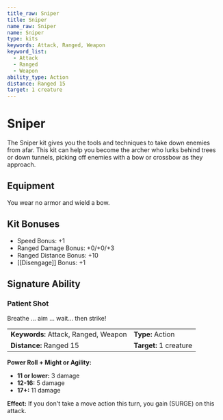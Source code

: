```yaml
---
title_raw: Sniper
title: Sniper
name_raw: Sniper
name: Sniper
type: kits
keywords: Attack, Ranged, Weapon
keyword_list:
  - Attack
  - Ranged
  - Weapon
ability_type: Action
distance: Ranged 15
target: 1 creature
---
```


# Sniper

The Sniper kit gives you the tools and techniques to take down enemies from afar. This kit can help you become the archer who lurks behind trees or down tunnels, picking off enemies with a bow or crossbow as they approach.

## Equipment

You wear no armor and wield a bow.

## Kit Bonuses

- Speed Bonus: +1
- Ranged Damage Bonus: +0/+0/+3
- Ranged Distance Bonus: +10
- [[Disengage]] Bonus: +1

## Signature Ability

### Patient Shot

Breathe … aim … wait… then strike!

|                                      |                        |
| :----------------------------------- | :--------------------- |
| **Keywords:** Attack, Ranged, Weapon | **Type:** Action       |
| **Distance:** Ranged 15              | **Target:** 1 creature |

**Power Roll + Might or Agility:**

- **11 or lower:** 3 damage
- **12-16:** 5 damage
- **17+:** 11 damage

**Effect:** If you don't take a move action this turn, you gain (SURGE) on this attack.
